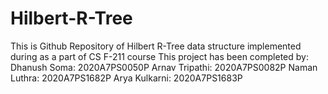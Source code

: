 # Hilbert-R-Tree
This is Github Repository of Hilbert R-Tree data structure implemented during as a part of CS F-211 course
This project has been completed by:
Dhanush Soma: 2020A7PS0050P
Arnav Tripathi: 2020A7PS0082P
Naman Luthra: 2020A7PS1682P
Arya Kulkarni: 2020A7PS1683P